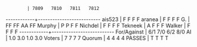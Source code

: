             | 7809   7810   7811   7812
------------+--------------------------
ais523      | F      F      F      F
aranea      | F      F      F      F
G.          | FF     FF     AA     FF
Murphy      | P      P      F      F
Nichdel     | F      F      F      F
Tekneek     | A      F      F      F
Walker      | F      F      F      F
------------+--------------------------
For/Against | 6/1    7/0    6/2    8/0
AI          | 1.0    3.0    1.0    3.0
Voters      | 7      7      7      7
Quorum      | 4      4      4      4
PASSES      | T      T      T      T